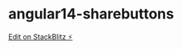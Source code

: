 # angular14-sharebuttons

[Edit on StackBlitz ⚡️](https://stackblitz.com/edit/angular14-sharebuttons-xpeyyp)